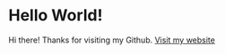 # Hello World!

Hi there! Thanks for visiting my Github.
[Visit my website](https://www.jan-huber.ch)

